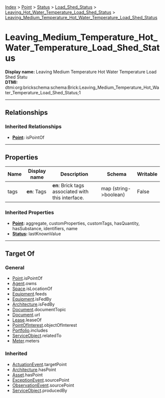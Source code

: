 [Index](../../../../index.md) > [Point](../../../Point.md) > [Status](../../Status.md) > [Load_Shed_Status](../Load_Shed_Status.md) > [Leaving_Hot_Water_Temperature_Load_Shed_Status](Leaving_Hot_Water_Temperature_Load_Shed_Status.md) > [Leaving_Medium_Temperature_Hot_Water_Temperature_Load_Shed_Status](#)
# Leaving_Medium_Temperature_Hot_Water_Temperature_Load_Shed_Status

**Display name:** Leaving Medium Temperature Hot Water Temperature Load Shed Statu<br />
**DTMI:** dtmi:org:brickschema:schema:Brick:Leaving_Medium_Temperature_Hot_Water_Temperature_Load_Shed_Status;1

---

## Relationships

### Inherited Relationships
* **[Point](../../../Point.md):** isPointOf

---

## Properties

|Name|Display name|Description|Schema|Writable|
|-|-|-|-|-|
|tags|**en**: Tags|**en**: Brick tags associated with this interface.|map (string->boolean)|False|
### Inherited Properties
* **[Point](../../../Point.md):** aggregate, customProperties, customTags, hasQuantity, hasSubstance, identifiers, name
* **[Status](../../Status.md):** lastKnownValue

---

## Target Of
### General
* [Point](../../../Point.md).isPointOf
* [Agent](../../../../Agent/Agent.md).owns
* [Space](../../../../Space/Space.md).isLocationOf
* [Equipment](../../../../Asset/Equipment/Equipment.md).feeds
* [Equipment](../../../../Asset/Equipment/Equipment.md).isFedBy
* [Architecture](../../../../Space/Architecture/Architecture.md).isFedBy
* [Document](../../../../Information/Document/Document.md).documentTopic
* [Document](../../../../Information/Document/Document.md).url
* [Lease](../../../../Event/Lease.md).leaseOf
* [PointOfInterest](../../../../Information/PointOfInterest.md).objectOfInterest
* [Portfolio](../../../../Collection/Portfolio.md).includes
* [ServiceObject](../../../../Information/ServiceObject/ServiceObject.md).relatedTo
* [Meter](../../../../Asset/Equipment/Meter/Meter.md).meters
### Inherited
* [ActuationEvent](../../../../Event/Point-/ActuationEvent.md).targetPoint
* [Architecture](../../../../Space/Architecture/Architecture.md).hasPoint
* [Asset](../../../../Asset/Asset.md).hasPoint
* [ExceptionEvent](../../../../Event/Point-/ExceptionEvent.md).sourcePoint
* [ObservationEvent](../../../../Event/Point-/ObservationEvent/ObservationEvent.md).sourcePoint
* [ServiceObject](../../../../Information/ServiceObject/ServiceObject.md).producedBy

